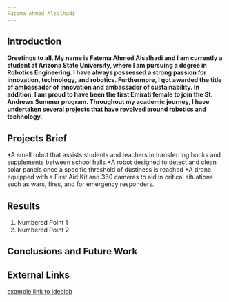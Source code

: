 ```yaml
---
Fatema Ahmed Alsalhadi 
---
```




## Introduction

**Greetings to all. My name is Fatema Ahmed Alsalhadi and I am currently a student at Arizona State University, where I am pursuing a degree in Robotics Engineering. I have always possessed a strong passion for innovation, technology, and robotics. Furthermore, I got awarded the title of ambassador of innovation and ambassador of sustainability. In addition, I am proud to have been the first Emirati female to join the St. Andrews Summer program. Throughout my academic journey, I have undertaken several projects that have revolved around robotics and technology.**


## Projects Brief 

*A small robot that assists students and teachers in transferring books and supplements between school halls
*A robot designed to detect and clean solar panels once a specific threshold of dustiness is reached
*A drone equipped with a First Aid Kit and 360 cameras to aid in critical situations such as wars, fires, and for emergency responders.


## Results

1. Numbered Point 1
1. Numbered Point 2


## Conclusions and Future Work

## External Links

[example link to idealab](https://idealab.asu.edu)


